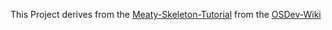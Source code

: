 This Project derives from the [Meaty-Skeleton-Tutorial](https://wiki.osdev.org/Meaty_Skeleton) from the [OSDev-Wiki](https://wiki.osdev.org/)
